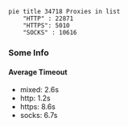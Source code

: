 
```mermaid
pie title 34718 Proxies in list
    "HTTP" : 22871
    "HTTPS": 5010
    "SOCKS" : 10616
```

### Some Info
#### Average Timeout

- mixed: 2.6s
- http: 1.2s
- https: 8.6s
- socks: 6.7s